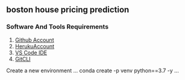 ## boston house pricing prediction

### Software And Tools Requirements

1. [Github Account](https://github.com)
2. [HerukuAccount](https://heroku.com)
3. [VS Code IDE](https://code.visualstudio.com/)
4. [GitCLI](https://git-scm.com/book/en/v2/Getting-Started-The-Command-Line)

Create a new environment
...
conda create -p venv python==3.7 -y
...

